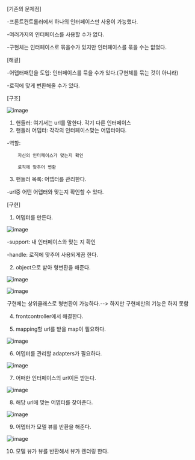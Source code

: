[기존의 문제점]

-프론트컨트롤러에서 하나의 인터페이스만 사용이 가능했다.

-여러가지의 인터페이스를 사용할 수가 없다.

-구현체는 인터페이스로 묶을수가 있지만 인터페이스를 묶을 수는 없었다.

[해결]

-어뎁터패턴을 도입: 인터페이스를 묶을 수가 있다.(구현체를 묶는 것이 아니라)

-로직에 맞게 변환해줄 수가 있다.

[구조]

![image](https://user-images.githubusercontent.com/108928206/183415768-f5311bae-1254-43da-a29e-fdbc1355bd60.png)

1) 핸들러: 여기서는 url를 말한다. 각기 다른 인터페이스
2) 핸들러 어뎁터: 각각의 인터페이스맞는 어뎁터이다. 
  
  -역할: 
        
        자신의 인터페이스가 맞는지 확인
  
        로직에 맞추어 변환
        
 
3) 핸들러 목록: 어뎁터를 관리한다.

  -url중 어떤 어뎁터와 맞는지 확인할 수 있다.
  
[구현]

1. 어뎁터를 만든다.

![image](https://user-images.githubusercontent.com/108928206/183416357-9492e46e-4990-4e99-9911-6255be8fb253.png)

-support: 내 인터페이스와 맞는 지 확인

-handle: 로직에 맞추어 사용되게끔 한다.

2. object으로 받아 형변환을 해준다.

![image](https://user-images.githubusercontent.com/108928206/183416571-5527cad7-3826-49a7-b61f-6fe68667814d.png)

![image](https://user-images.githubusercontent.com/108928206/183416584-5da8bc22-0ee3-4cfd-9bb8-be824ead5d2b.png)

구현체는 상위클래스로 형변환이 가능하다.--> 하지만 구현체만의 기능은 하지 못함

4. frontcontroller에서 해결한다.

5. mapping할 url를 받을 map이 필요하다.

![image](https://user-images.githubusercontent.com/108928206/183416993-75342e25-3ba8-4353-87b3-e061b0b33305.png)

6. 어뎁터를 관리할 adapters가 필요하다.

![image](https://user-images.githubusercontent.com/108928206/183417069-6b8d7ace-48c0-4e42-9bf7-0012cc0712f3.png)

7. 어떠한 인터페이스의 url이든 받는다.

![image](https://user-images.githubusercontent.com/108928206/183417235-d62b4556-6e6d-4895-8136-04cbcc68dedd.png)

8. 해당 url에 맞는 어뎁터를 찾아준다.

![image](https://user-images.githubusercontent.com/108928206/183417342-56e30394-3864-4435-9dae-cc327f36e306.png)

9. 어뎁터가 모델 뷰를 반환을 해준다.

![image](https://user-images.githubusercontent.com/108928206/183417467-2ff8402a-0fe0-4c0a-a872-383e64ea1e40.png)

10. 모델 뷰가 뷰를 반환해서 뷰가 렌더링 한다.

